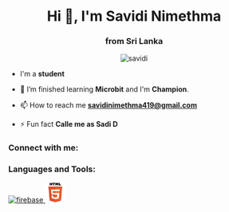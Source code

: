 <h1 align="center">Hi 👋, I'm Savidi Nimethma</h1>
<h3 align="center">from Sri Lanka</h3>

<p align="center"> <img src="https://komarev.com/ghpvc/?username=savidi&label=Profile%20views&color=0e75b6&style=flat" alt="savidi" /> </p>

- I'm a **student**
- 🌱 I’m finished learning **Microbit** and I'm **Champion**.
- 📫 How to reach me **savidinimethma419@gmail.com**

- ⚡ Fun fact **Calle me as Sadi D**

<h3 align="left">Connect with me:</h3>
<p align="left">
</p>

<h3 align="left">Languages and Tools:</h3>
<p align="left"> <a href="https://firebase.google.com/" target="_blank" rel="noreferrer"> <img src="https://www.vectorlogo.zone/logos/firebase/firebase-icon.svg" alt="firebase" width="40" height="40"/> </a> <a href="https://www.w3.org/html/" target="_blank" rel="noreferrer"> <img src="https://raw.githubusercontent.com/devicons/devicon/master/icons/html5/html5-original-wordmark.svg" alt="html5" width="40" height="40"/> </a> </p>
